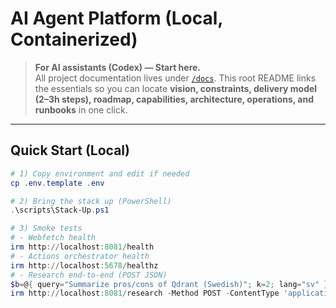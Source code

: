 # AI Agent Platform (Local, Containerized)

> **For AI assistants (Codex) — Start here.**  
> All project documentation lives under [`/docs`](./docs). This root README links the essentials so you can locate **vision, constraints, delivery model (2–3h steps), roadmap, capabilities, architecture, operations, and runbooks** in one click.

---

## Quick Start (Local)

```powershell
# 1) Copy environment and edit if needed
cp .env.template .env

# 2) Bring the stack up (PowerShell)
.\scripts\Stack-Up.ps1

# 3) Smoke tests
# - Webfetch health
irm http://localhost:8081/health
# - Actions orchestrator health
irm http://localhost:5678/healthz
# - Research end-to-end (POST JSON)
$b=@{ query="Summarize pros/cons of Qdrant (Swedish)"; k=2; lang="sv" } | ConvertTo-Json -Compress
irm http://localhost:8081/research -Method POST -ContentType 'application/json' -Body $b
